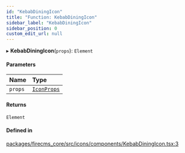 ```yaml
---
id: "KebabDiningIcon"
title: "Function: KebabDiningIcon"
sidebar_label: "KebabDiningIcon"
sidebar_position: 0
custom_edit_url: null
---
```


▸ **KebabDiningIcon**(`props`): `Element`

#### Parameters

| Name | Type |
| :------ | :------ |
| `props` | [`IconProps`](../types/IconProps.md) |

#### Returns

`Element`

#### Defined in

[packages/firecms_core/src/icons/components/KebabDiningIcon.tsx:3](https://github.com/FireCMSco/firecms/blob/d45f3739/packages/firecms_core/src/icons/components/KebabDiningIcon.tsx#L3)
